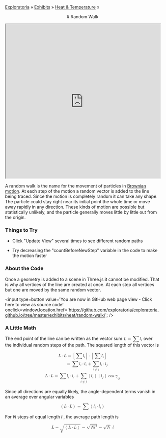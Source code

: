 [Exploratoria]( http://exploratoria.github.io ) &raquo; [Exhibits]( http://exploratoria.github.io/exhibits/ ) &raquo;
[Heat & Temperature]( http://exploratoria.github.io/exhibits/heat/ ) &raquo;

<center>
# Random Walk
</center>

<span style='display: none'>_View as a web page to see the content of this iframe_</span>
<iframe src=http://exploratoria.github.io/lib/code-edit-view/code-edit-view.html#http://exploratoria.github.io/exhibits/heat/random-walk/random-walk.html style='width:100%; height:500px'></iframe>

A random walk is the name for the movement of particles in <a href="https://en.wikipedia.org/wiki/Brownian_motion">Brownian motion</a>. At each step of the motion a random vector is added to the line being traced. Since the motion is completely random it can take any shape. The particle could stay right near its initial point the whole time or move away rapidly in any direction. These kinds of motion are possible but statistically unlikely, and the particle generally moves little by little out from the origin.

### Things to Try

* Click "Update View" several times to see different random paths

* Try decreasing the "countBeforeNewStep" variable in the code to make the motion faster
 
### About the Code

Once a geometry is added to a scene in Three.js it cannot be modified. That is why all vertices of the line are created at once. At each step all vertices but one are moved by the same random vector.

<span style=display:none; >[You are now in GitHub source code view - click here to view as a web page]( http://exploratoria.github.io/exhibits/heat/random-walk/index.html "View file as a web page." ) </span>
<input type=button value='You are now in GitHub web page view - Click here to view as source code' onclick=window.location.href='https://github.com/exploratoria/exploratoria.github.io/tree/master/exhibits/heat/random-walk/'; />

### A Little Math

The end point of the line can be written as the vector sum
<nobr><math displaystyle="true">
<mi mathvariant="bold">L</mi>
<mo>=</mo><mo>&sum;</mo>
  <msub><mi mathvariant="bold">l</mi><mi>i</mi></msub>
</math></nobr>
over the individual random steps of the path. The squared length of this vector is

<p style="text-align: center">
<math displaystyle="true"> 
<mtable displaystyle="true" columnalign="left"><mtr><mtd>
<mi mathvariant="bold">L</mi><mo>&middot;</mo>
  <mi mathvariant="bold">L</mi>
<mo>=</mo><mrow><mo>[</mo><mo>&sum;</mo><msub>
  <mi mathvariant="bold">l</mi><mi>i</mi></msub>
  <mo>]</mo></mrow><mo>&middot;</mo><mrow><mo>[</mo><mo>&sum;</mo>
  <msub><mi mathvariant="bold">l</mi><mi>i</mi></msub><mo>]</mo></mrow>
</mtd></mtr><mtr><mtd>
<mphantom><mi mathvariant="bold">L</mi><mo>&middot;</mo>
  <mi mathvariant="bold">L</mi></mphantom>
<mo>=</mo><mo>&sum;</mo>
<msub><mi mathvariant="bold">l</mi><mi>i</mi></msub><mo>&middot;</mo>
  <msub><mi mathvariant="bold">l</mi><mi>i</mi></msub>
<mo>+</mo><munder><mo>&sum;</mo><mrow><mi>i</mi><mo>&ne;</mo><mi>j</mi></mrow></munder>
<msub><mi mathvariant="bold">l</mi><mi>i</mi></msub><mo>&middot;</mo>
  <msub><mi mathvariant="bold">l</mi><mi>j</mi></msub>
</mtd></mtr><mtr><mtd>
<mi mathvariant="bold">L</mi><mo>&middot;</mo>
  <mi mathvariant="bold">L</mi>
<mo>=</mo><mo>&sum;</mo>
  <msub><mi mathvariant="bold">l</mi><mi>i</mi></msub><mo>&middot;</mo>
  <msub><mi mathvariant="bold">l</mi><mi>i</mi></msub>
<mo>+</mo><munder><mo>&sum;</mo><mrow><mi>i</mi><mo>&ne;</mo><mi>j</mi></mrow></munder>
  <mo stretchy="false">&verbar;</mo>
  <msub><mi mathvariant="bold">l</mi><mi>i</mi></msub>
  <mo stretchy="false">&verbar;</mo>
  <mo stretchy="false">&verbar;</mo>
  <msub><mi mathvariant="bold">l</mi><mi>j</mi></msub>
  <mo stretchy="false">&verbar;</mo>
  <mo>cos</mo><msub><mi>&gamma;</mi><mrow><mi>i</mi><mi>j</mi></mrow></msub>
</mtd></mtr></mtable>
</math></p>

Since all directions are equally likely, the angle-dependent terms vanish in an average over angular variables

<p style="text-align: center">
<math displaystyle="true">
<mrow><mo>&lang;</mo><mi mathvariant="bold">L</mi><mo>&middot;</mo>
  <mi mathvariant="bold">L</mi><mo>&rang;</mo></mrow>
<mo>=</mo><mo>&sum;</mo><mrow><mo>&lang;</mo>
  <msub><mi mathvariant="bold">l</mi><mi>i</mi></msub><mo>&middot;</mo>
  <msub><mi mathvariant="bold">l</mi><mi>i</mi></msub>
  <mo>&rang;</mo></mrow>
</math></p>

For <i>N</i> steps of equal length <i>l</i>&nbsp;, the average path length is

<p  style="text-align: center">
<math displaystyle="true">
<mi>L</mi><mo>=</mo><msqrt><mrow><mo>&lang;</mo>
  <mi mathvariant="bold">L</mi><mo>&middot;</mo>
  <mi mathvariant="bold">L</mi><mo>&rang;</mo></mrow></msqrt>
<mo>=</mo><msqrt><mi>N</mi><msup><mi>l</mi><mn>2</mn></msup></msqrt>
<mo>=</mo><msqrt><mi>N</mi></msqrt><mspace width=".3em"/><mi>l</mi>
</math></p>
